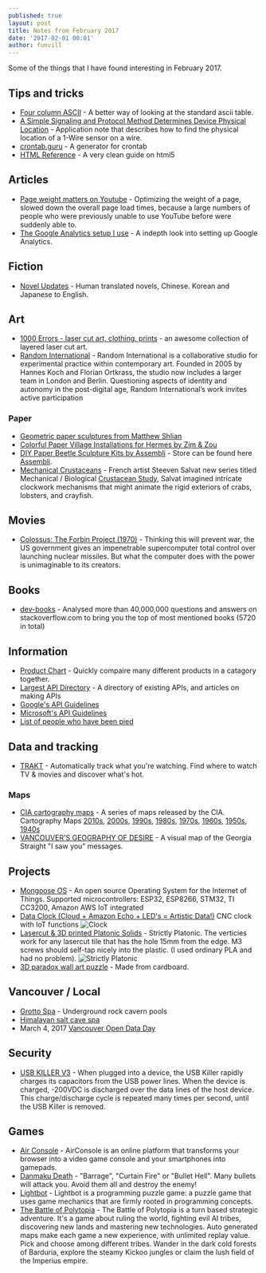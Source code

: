 ```yaml
---
published: true
layout: post
title: Notes from February 2017
date: '2017-02-01 00:01'
author: funvill
---
```


Some of the things that I have found interesting in February 2017.

## Tips and tricks 

- [Four column ASCII](https://garbagecollected.org/2017/01/31/four-column-ascii/) - A better way of looking at the standard ascii table. 
- [A Simple Signaling and Protocol Method Determines Device Physical Location](https://www.maximintegrated.com/en/app-notes/index.mvp/id/4037) - Application note that describes how to find the physical location of a 1-Wire sensor on a wire. 
- [crontab.guru](https://crontab.guru/#0_18_*_*_2) - A generator for crontab
- [HTML Reference](http://htmlreference.io/) - A very clean guide on html5 

## Articles

- [Page weight matters on Youtube](http://blog.chriszacharias.com/page-weight-matters) - Optimizing the weight of a page, slowed down the overall page load times, because a large numbers of people who were previously unable to use YouTube before were suddenly able to.
- [The Google Analytics setup I use](https://philipwalton.com/articles/the-google-analytics-setup-i-use-on-every-site-i-build/) - A indepth look into setting up Google Analytics.

## Fiction 

- [Novel Updates](http://www.novelupdates.com/) - Human translated novels, Chinese. Korean and Japanese to English. 

## Art 

- [1000 Errors - laser cut art, clothing, prints](https://www.facebook.com/1000ErrorsLaserCutArt/) - an awesome collection of layered laser cut art. 
- [Random International](https://random-international.com/work/) - Random International is a collaborative studio for experimental practice within contemporary art. Founded in 2005 by Hannes Koch and Florian Ortkrass, the studio now includes a larger team in London and Berlin. Questioning aspects of identity and autonomy in the post-digital age, Random International’s work invites active participation

### Paper

- [Geometric paper sculptures from Matthew Shlian](http://www.thisiscolossal.com/2017/01/new-geometric-paper-sculptures-from-matthew-shlian/?src=footer)
- [Colorful Paper Village Installations for Hermes by Zim & Zou](http://www.thisiscolossal.com/2017/01/colorful-paper-village-installations-for-hermes-by-zim-zou/) 
- [DIY Paper Beetle Sculpture Kits by Assembli](http://www.thisiscolossal.com/2016/12/diy-paper-beetle-sculpture-kits-by-assembli/) - Store can be found here [Assembli](http://assembli.nl/). 
- [Mechanical Crustaceans](http://www.thisiscolossal.com/2017/02/mechanical-crustaceans-with-clockwork-insides-illustrated-by-steeven-salvat/) - French artist Steeven Salvat new series titled Mechanical / Biological [Crustacean Study](https://www.behance.net/gallery/43068233/Mechanical-Biological-Crustacean-Study), Salvat imagined intricate clockwork mechanisms that might animate the rigid exteriors of crabs, lobsters, and crayfish. 

## Movies 

- [Colossus: The Forbin Project (1970)](http://www.imdb.com/title/tt0064177/) - Thinking this will prevent war, the US government gives an impenetrable supercomputer total control over launching nuclear missiles. But what the computer does with the power is unimaginable to its creators.

## Books 

- [dev-books](http://www.dev-books.com/) - Analysed more than 40,000,000 questions and answers on stackoverflow.com to bring you the top of most mentioned books (5720 in total)

## Information 

- [Product Chart](https://www.productchart.com/) - Quickly compaire many different products in a catagory together. 
- [Largest API Directory](https://www.programmableweb.com/category/all/apis) - A directory of existing APIs, and articles on making APIs 
- [Google's API Guidelines](https://cloud.google.com/apis/design/)
- [Microsoft's API Guidelines](https://github.com/Microsoft/api-guidelines/blob/master/Guidelines.md)
- [List of people who have been pied](https://en.wikipedia.org/wiki/List_of_people_who_have_been_pied)

## Data and tracking 

- [TRAKT](https://trakt.tv) - Automatically track what you're watching. Find where to watch TV & movies and discover what's hot.

### Maps 

- [CIA cartography maps](http://www.smithsonianmag.com/smart-news/cia-celebrating-its-cartography-divisions-75th-anniversary-declassified-maps-180961419/) - A series of maps released by the CIA. Cartography Maps [2010s](https://www.flickr.com/photos/ciagov/sets/72157674854391962), [2000s](https://www.flickr.com/photos/ciagov/sets/72157672693466384), [1990s](https://www.flickr.com/photos/ciagov/sets/72157676264337436), [1980s](https://www.flickr.com/photos/ciagov/sets/72157674886243461), [1970s](https://www.flickr.com/photos/ciagov/sets/72157676360398255), [1960s](https://www.flickr.com/photos/ciagov/sets/72157674853424672), [1950s](https://www.flickr.com/photos/ciagov/sets/72157674885572481), [1940s](https://www.flickr.com/photos/ciagov/sets/72157676359562335)
- [VANCOUVER'S GEOGRAPHY OF DESIRE](https://www.lgeo.co/blog/2017/2/16/vancouvers-geography-of-desire) - A visual map of the Georgia Straight "I saw you" messages. 


## Projects 

- [Mongoose OS](https://mongoose-os.com/) - An open source Operating System for the Internet of Things. Supported microcontrollers: ESP32, ESP8266, STM32, TI CC3200, Amazon AWS IoT integrated
- [Data Clock (Cloud + Amazon Echo + LED's = Artistic Data!)](https://www.instructables.com/id/Data-Clock-Cloud-Amazon-Echo-LEDs-Artistic-Data/) CNC clock with IoT functions ![Clock](http://blog.abluestar.com/public/uploads/clock.jpg "Clock") 
- [Lasercut & 3D printed Platonic Solids](https://www.thingiverse.com/thing:1862570) - Strictly Platonic. The verticies work for any lasercut tile that has the hole 15mm from the edge. M3 screws should self-tap nicely into the plastic. (I used ordinary PLA and had no problem). ![Strictly Platonic](http://blog.abluestar.com/public/uploads/StrictlyPlatonic.jpg "Strictly Platonic") 
- [3D paradox wall art puzzle](https://imgur.com/gallery/W3KRB) - Made from cardboard. 

## Vancouver / Local 

- [Grotto Spa](http://grottospa.com/) - Underground rock cavern pools 
- [Himalayan salt cave spa](https://www.saltwonder.ca/)
- March 4, 2017 [Vancouver Open Data Day](https://www.opendatabc.ca/pages/2017-vodday-vancouver-open-data-day) 

## Security 

- [USB KILLER V3](https://www.usbkill.com/usb-killer/13-usb-killer-v3.html#/2-edition-anonymous_editio) - When plugged into a device, the USB Killer rapidly charges its capacitors from the USB power lines. When the device is charged, -200VDC is discharged over the data lines of the host device. This charge/discharge cycle is repeated many times per second, until the USB Killer is removed.


## Games 

- [Air Console](https://www.airconsole.com/) - AirConsole is an online platform that transforms your browser into a video game console and your smartphones into gamepads.
- [Danmaku Death](https://play.google.com/store/apps/details?id=jakiganicsystems.danmakudeath&hl=en&rdid=jakiganicsystems.danmakudeath) - "Barrage", "Curtain Fire" or "Bullet Hell". Many bullets will attack you. Avoid them all and destroy the enemy!
- [Lightbot](https://play.google.com/store/apps/details?id=com.lightbot.lightbot&hl=en) - Lightbot is a programming puzzle game: a puzzle game that uses game mechanics that are firmly rooted in programming concepts. 
- [The Battle of Polytopia](https://play.google.com/store/apps/details?id=air.com.midjiwan.polytopia&hl=en) - The Battle of Polytopia is a turn based strategic adventure. It's a game about ruling the world, fighting evil AI tribes, discovering new lands and mastering new technologies. Auto generated maps make each game a new experience, with unlimited replay value. Pick and choose among different tribes. Wander in the dark cold forests of Barduria, explore the steamy Kickoo jungles or claim the lush field of the Imperius empire.

